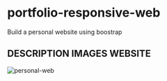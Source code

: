 # portfolio-responsive-web
Build a personal website using boostrap

## DESCRIPTION IMAGES WEBSITE
![personal-web](https://user-images.githubusercontent.com/63906418/91711235-40025700-eb8e-11ea-90db-545eedb3ccfb.png)
